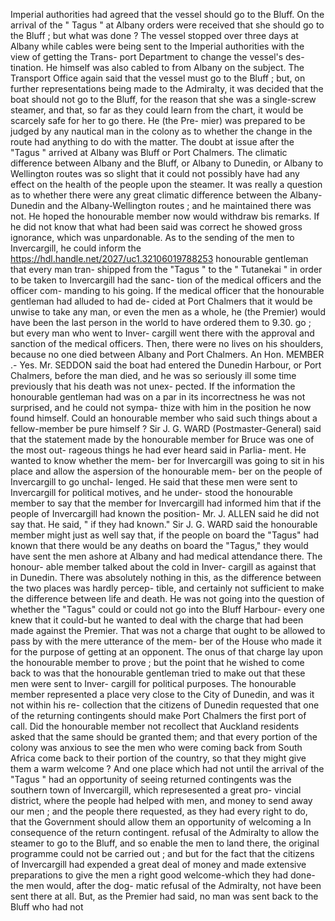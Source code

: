 Imperial authorities had agreed that the vessel should go to the Bluff. On the arrival of the " Tagus " at Albany orders were received that she should go to the Bluff ; but what was done ? The vessel stopped over three days at Albany while cables were being sent to the Imperial authorities with the view of getting the Trans- port Department to change the vessel's des- tination. He himself was also cabled to from Albany on the subject. The Transport Office again said that the vessel must go to the Bluff ; but, on further representations being made to the Admiralty, it was decided that the boat should not go to the Bluff, for the reason that she was a single-screw steamer, and that, so far as they could learn from the chart, it would be scarcely safe for her to go there. He (the Pre- mier) was prepared to be judged by any nautical man in the colony as to whether the change in the route had anything to do with the matter. The doubt at issue after the "Tagus " arrived at Albany was Bluff or Port Chalmers. The climatic difference between Albany and the Bluff, or Albany to Dunedin, or Albany to Wellington routes was so slight that it could not possibly have had any effect on the health of the people upon the steamer. It was really a question as to whether there were any great climatic difference between the Albany- Dunedin and the Albany-Wellington routes ; and he maintained there was not. He hoped the honourable member now would withdraw bis remarks. If he did not know that what had been said was correct he showed gross ignorance, which was unpardonable. As to the sending of the men to Invercargill, he could inform the https://hdl.handle.net/2027/uc1.32106019788253 honourable gentleman that every man tran- shipped from the "Tagus " to the " Tutanekai " in order to be taken to Invercargill had the sanc- tion of the medical officers and the officer com- manding to his going. If the medical officer that the honourable gentleman had alluded to had de- cided at Port Chalmers that it would be unwise to take any man, or even the men as a whole, he (the Premier) would have been the last person in the world to have ordered them to 9.30. go ; but every man who went to Inver- cargill went there with the approval and sanction of the medical officers. Then, there were no lives on his shoulders, because no one died between Albany and Port Chalmers. An Hon. MEMBER .- Yes. Mr. SEDDON said the boat had entered the Dunedin Harbour, or Port Chalmers, before the man died, and he was so seriously ill some time previously that his death was not unex- pected. If the information the honourable gentleman had was on a par in its incorrectness he was not surprised, and he could not sympa- thize with him in the position he now found himself. Could an honourable member who said such things about a fellow-member be pure himself ? Sir J. G. WARD (Postmaster-General) said that the statement made by the honourable member for Bruce was one of the most out- rageous things he had ever heard said in Parlia- ment. He wanted to know whether the mem- ber for Invercargill was going to sit in his place and allow the aspersion of the honourable mem- ber on the people of Invercargill to go unchal- lenged. He said that these men were sent to Invercargill for political motives, and he under- stood the honourable member to say that the member for Invercargill had informed him that if the people of Invercargill had known the position- Mr. J. ALLEN said he did not say that. He said, " if they had known." Sir J. G. WARD said the honourable member might just as well say that, if the people on board the "Tagus" had known that there would be any deaths on board the "Tagus," they would have sent the men ashore at Albany and had medical attendance there. The honour- able member talked about the cold in Inver- cargill as against that in Dunedin. There was absolutely nothing in this, as the difference between the two places was hardly percep- tible, and certainly not sufficient to make the difference between life and death. He was not going into the question of whether the "Tagus" could or could not go into the Bluff Harbour- every one knew that it could-but he wanted to deal with the charge that had been made against the Premier. That was not a charge that ought to be allowed to pass by with the mere utterance of the mem- ber of the House who made it for the purpose of getting at an opponent. The onus of that charge lay upon the honourable member to prove ; but the point that he wished to come back to was that the honourable gentleman tried to make out that these men were sent to Inver- cargill for political purposes. The honourable member represented a place very close to the City of Dunedin, and was it not within his re- collection that the citizens of Dunedin requested that one of the returning contingents should make Port Chalmers the first port of call. Did the honourable member not recollect that Auckland residents asked that the same should be granted them; and that every portion of the colony was anxious to see the men who were coming back from South Africa come back to their portion of the country, so that they might give them a warm welcome ? And one place which had not until the arrival of the "Tagus " had an opportunity of seeing returned contingents was the southern town of Invercargill, which represesented a great pro- vincial district, where the people had helped with men, and money to send away our men ; and the people there requested, as they had every right to do, that the Government should allow them an opportunity of welcoming a In consequence of the return contingent. refusal of the Admiralty to allow the steamer to go to the Bluff, and so enable the men to land there, the original programme could not be carried out ; and but for the fact that the citizens of Invercargill had expended a great deal of money and made extensive preparations to give the men a right good welcome-which they had done-the men would, after the dog- matic refusal of the Admiralty, not have been sent there at all. But, as the Premier had said, no man was sent back to the Bluff who had not 